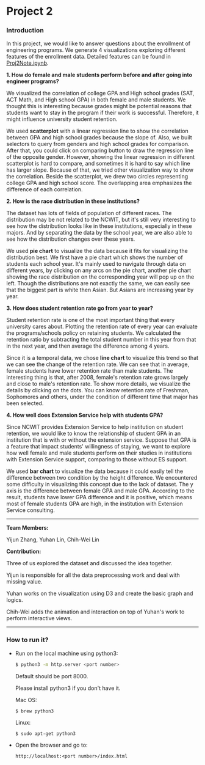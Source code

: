 # Project 2

### Introduction

In this project, we would like to answer questions about the enrollment of engineering programs. We generate 4 visualizations exploring different features of the enrollment data. Detailed features can be found in [Proj2Note.ipynb](https://github.com/INFO-4602-5602/project-2-ncwit-team-3/blob/master/Proj2Note.ipynb).

**1. How do female and male students perform before and after going into engineer programs?**

We visualized the correlation of college GPA and High school grades (SAT, ACT Math, and High school GPA) in both female and male students. We thought this is interesting because grades might be potential reasons that students want to stay in the program if their work is successful. Therefore, it might influence university student retention.

We used **scatterplot** with a linear regression line to show the correlation between GPA and high school grades because the slope of. Also, we built selectors to query from genders and high school grades for comparison. After that, you could click on comparing button to draw the regression line of the opposite gender. However, showing the linear regression in different scatterplot is hard to compare, and sometimes it is hard to say which line has larger slope. Because of that, we tried other visualization way to show the correlation. Beside the scatterplot, we drew two circles representing college GPA and high school score. The overlapping area emphasizes the difference of each correlation.

**2. How is the race distribution in these institutions?**


The dataset has lots of fields of population of different races. The distribution may be not related to the NCWIT, but it's still very interesting to see how the distribution looks like in these institutions, especially in these majors. And by separating the data by the school year, we are also able to see how the distribution changes over these years.

We used **pie chart** to visualize the data because it fits for visualizing the distribution best. We first have a pie chart which shows the number of students each school year. It's mainly used to navigate through data on different years, by clicking on any arcs on the pie chart, another pie chart showing the race distribution on the corresponding year will pop up on the left. Though the distributions are not exactly the same, we can easily see that the biggest part is white then Asian. But Asians are increasing year by year.

**3. How does student retention rate go from year to year?**

Student retention rate is one of the most important thing that every university cares about. Plotting the retention rate of every year can evaluate the programs/schools policy on retaining students. We calculated the retention ratio by subtracting the total student number in this year from that in the next year, and then average the difference among 4 years.

Since it is a temporal data, we chose **line chart** to visualize this trend so that we can see the change of the retention rate. We can see that in average, female students have lower retention rate than male students. The interesting thing is that, after 2008, female's retention rate grows largely and close to male's retention rate. To show more details, we visualize the details by clicking on the dots. You can know retention rate of Freshman, Sophomores and others, under the condition of different time that major has been selected.

**4. How well does Extension Service help with students GPA?**

Since NCWIT provides Extension Service to help institution on student retention, we would like to know the relationship of student GPA in an institution that is with or without the extension service. Suppose that GPA is a feature that impact students' willingness of staying, we want to explore how well female and male students perform on their studies in institutions with Extension Service support, comparing to those without ES support.

We used **bar chart** to visualize the data because it could easily tell the difference between two condition by the height difference. We encountered some difficulty in visualizing this concept due to the lack of dataset. The y axis is the difference between female GPA and male GPA. According to the result, students have lower GPA difference and it is positive, which means most of female students GPA are high, in the institution with Extension Service consulting.

---

**Team Members:**

Yijun Zhang, Yuhan Lin, Chih-Wei Lin

**Contribution:**

Three of us explored the dataset and discussed the idea together.

Yijun is responsible for all the data preprocessing work and deal with missing value.

Yuhan works on the visualization using D3 and create the basic graph and logics.

Chih-Wei adds the animation and interaction on top of Yuhan's work to perform interactive views.

---

### How to run it?

- Run on the local machine using python3:

    ```bash
    $ python3 -m http.server <port number>
    ```

    Default should be port 8000.

    Please install python3 if you don't have it.

    Mac OS:
    ```
    $ brew python3
    ```

    Linux:
    ```
    $ sudo apt-get python3
    ```

- Open the browser and go to:

    ```
    http://localhost:<port number>/index.html
    ```
